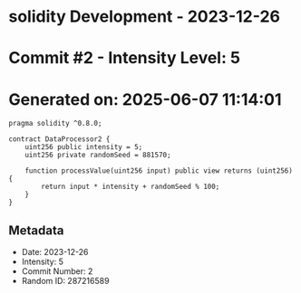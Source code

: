 ﻿# solidity Development - 2023-12-26
# Commit #2 - Intensity Level: 5
# Generated on: 2025-06-07 11:14:01
```solidity
pragma solidity ^0.8.0;

contract DataProcessor2 {
    uint256 public intensity = 5;
    uint256 private randomSeed = 881570;

    function processValue(uint256 input) public view returns (uint256) {
        return input * intensity + randomSeed % 100;
    }
}
```
## Metadata
- Date: 2023-12-26
- Intensity: 5
- Commit Number: 2
- Random ID: 287216589
